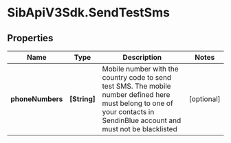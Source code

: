 # SibApiV3Sdk.SendTestSms

## Properties
Name | Type | Description | Notes
------------ | ------------- | ------------- | -------------
**phoneNumbers** | **[String]** | Mobile number with the country code to send test SMS. The mobile number defined here must belong to one of your contacts in SendinBlue account and must not be blacklisted | [optional] 


